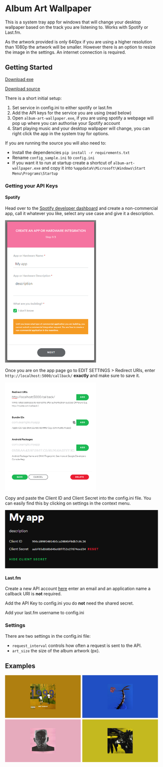 # Album Art Wallpaper

This is a system tray app for windows that will change your desktop wallpaper based on the track you are listening to.
Works with Spotify or Last.fm.


As the artwork provided is only 640px if you are using a higher resolution than 1080p the artwork will be smaller. However there is an option to resize the image in the settings.
An internet connection is required.

## Getting Started

[Download exe](https://github.com/jac0b-w/album-art-wallpaper/releases/latest)

[Download source](https://github.com/jac0b-w/album-art-wallpaper/archive/master.zip)

There is a short initial setup:

1. Set service in config.ini to either spotify or last.fm
2. Add the API keys for the service you are using (read below)
3. Open ```album-art-wallpaper.exe```, if you are using spotify a webpage will pop up where you can authorise your Spotify account
4. Start playing music and your desktop wallpaper will change, you can right click the app in the system tray for options.

If you are running the source you will also need to:

- Install the dependencies ```pip install -r requirements.txt```
- Rename ```config_sample.ini``` to ```config.ini```
- If you want it to run at startup create a shortcut of ```album-art-wallpaper.exe``` and copy it into ```%appdata%\Microsoft\Windows\Start Menu\Programs\Startup```

### Getting your API Keys
#### Spotify
Head over to the [Spotify developer dashboard](https://developer.spotify.com/dashboard/login) and create a non-commercial app, call it whatever you like, select any use case and give it a description.

<img src = readme_images/image1.png width=300>

Once you are on the app page go to EDIT SETTINGS > Redirect URIs, enter ``` http://localhost:5000/callback/ ``` __exactly__ and make sure to save it.

<img src = readme_images/image2.png width=300>

Copy and paste the Client ID and Client Secret into the config.ini file. You can easily find this by clicking on settings in the context menu.

<img src = readme_images/image3.png width=700>

#### Last.fm

Create a new API account [here](https://www.last.fm/api/account/create) enter an email and an application name a callback URI is __not__ required.

Add the API Key to config.ini you do __not__ need the shared secret.

Add your last.fm username to config.ini

### Settings
There are two settings in the config.ini file:

- ```request_interval``` controls how often a request is sent to the API.
- ```art_size``` the size of the album artwork (px).

## Examples
<img src = readme_images/example.jpg>
